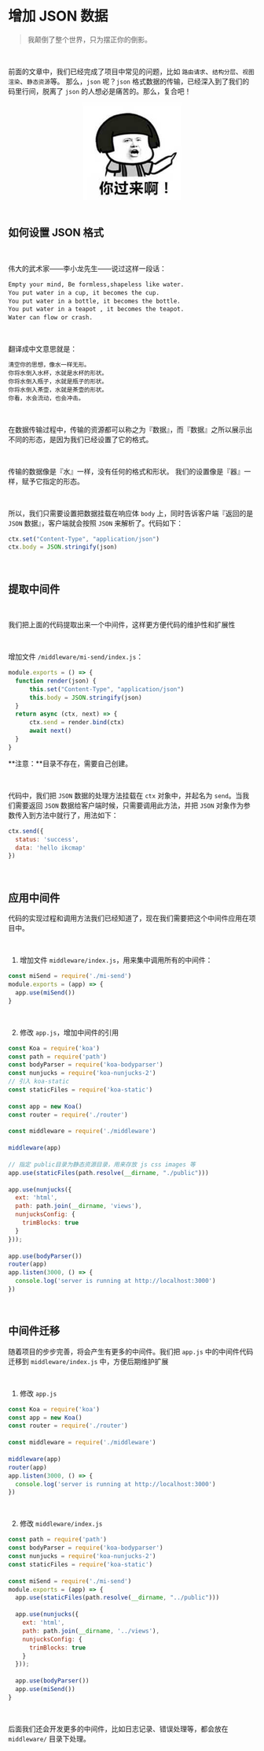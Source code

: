 # 增加 JSON 数据 
> 我颠倒了整个世界，只为摆正你的倒影。 

<br/>

前面的文章中，我们已经完成了项目中常见的问题，比如 `路由请求`、`结构分层`、`视图渲染`、`静态资源`等。 
那么，`json` 呢？`json` 格式数据的传输，已经深入到了我们的码里行间，脱离了 `json` 的人想必是痛苦的。那么，复合吧！ 


<div align="center">
  <img src="./images/p972291133.jpg"/>
</div> 

<br/>

## 如何设置 JSON 格式 

<br/>

伟大的武术家——李小龙先生——说过这样一段话： 

```txt
Empty your mind, Be formless,shapeless like water. 
You put water in a cup, it becomes the cup.
You put water in a bottle, it becomes the bottle. 
You put water in a teapot , it becomes the teapot. 
Water can flow or crash. 
``` 

<br/> 

翻译成中文意思就是： 

```txt
清空你的思想，像水一样无形。
你将水倒入水杯，水就是水杯的形状。
你将水倒入瓶子，水就是瓶子的形状。
你将水倒入茶壶，水就是茶壶的形状。
你看，水会流动，也会冲击。
```

<br/>

在数据传输过程中，传输的资源都可以称之为『数据』，而『数据』之所以展示出不同的形态，是因为我们已经设置了它的格式。 

<br/> 

传输的数据像是『水』一样，没有任何的格式和形状。 
我们的设置像是『器』一样，赋予它指定的形态。 

<br/> 

所以，我们只需要设置把数据挂载在响应体 `body` 上，同时告诉客户端『返回的是 `JSON` 数据』，客户端就会按照 `JSON` 来解析了。代码如下： 

```js
ctx.set("Content-Type", "application/json")
ctx.body = JSON.stringify(json)
```

<br/> 

## 提取中间件 

<br/> 

我们把上面的代码提取出来一个中间件，这样更方便代码的维护性和扩展性 

<br/> 

增加文件 `/middleware/mi-send/index.js`：

```js
module.exports = () => {
  function render(json) {
      this.set("Content-Type", "application/json")
      this.body = JSON.stringify(json)
  }
  return async (ctx, next) => {
      ctx.send = render.bind(ctx)
      await next()
  }
}
``` 

**注意：**目录不存在，需要自己创建。 

<br/> 

代码中，我们把 `JSON` 数据的处理方法挂载在 `ctx` 对象中，并起名为 `send`。当我们需要返回 `JSON` 数据给客户端时候，只需要调用此方法，并把 `JSON` 对象作为参数传入到方法中就行了，用法如下： 

```js
ctx.send({
  status: 'success',
  data: 'hello ikcmap'
})
``` 

<br/> 

## 应用中间件 

代码的实现过程和调用方法我们已经知道了，现在我们需要把这个中间件应用在项目中。

<br/> 

1. 增加文件 `middleware/index.js`，用来集中调用所有的中间件： 

```js
const miSend = require('./mi-send')
module.exports = (app) => {
  app.use(miSend())
}
``` 

<br/> 

2. 修改 `app.js`，增加中间件的引用 

```js
const Koa = require('koa')
const path = require('path')
const bodyParser = require('koa-bodyparser')
const nunjucks = require('koa-nunjucks-2')
// 引入 koa-static
const staticFiles = require('koa-static')

const app = new Koa()
const router = require('./router')

const middleware = require('./middleware')

middleware(app)

// 指定 public目录为静态资源目录，用来存放 js css images 等
app.use(staticFiles(path.resolve(__dirname, "./public")))

app.use(nunjucks({
  ext: 'html',
  path: path.join(__dirname, 'views'),
  nunjucksConfig: {
    trimBlocks: true
  }
}));

app.use(bodyParser())
router(app)
app.listen(3000, () => {
  console.log('server is running at http://localhost:3000')
})
``` 

<br/> 

## 中间件迁移 

随着项目的步步完善，将会产生有更多的中间件。我们把 `app.js` 中的中间件代码迁移到 `middleware/index.js` 中，方便后期维护扩展 

<br/> 

1. 修改 `app.js` 

```js
const Koa = require('koa')
const app = new Koa()
const router = require('./router')

const middleware = require('./middleware')

middleware(app)
router(app)
app.listen(3000, () => {
  console.log('server is running at http://localhost:3000')
})
``` 

<br/> 

2. 修改 `middleware/index.js` 

```js
const path = require('path')
const bodyParser = require('koa-bodyparser')
const nunjucks = require('koa-nunjucks-2')
const staticFiles = require('koa-static')

const miSend = require('./mi-send')
module.exports = (app) => {
  app.use(staticFiles(path.resolve(__dirname, "../public")))

  app.use(nunjucks({
    ext: 'html',
    path: path.join(__dirname, '../views'),
    nunjucksConfig: {
      trimBlocks: true
    }
  }));

  app.use(bodyParser())
  app.use(miSend())
}
``` 

<br/> 

后面我们还会开发更多的中间件，比如日志记录、错误处理等，都会放在 `middleware/` 目录下处理。









